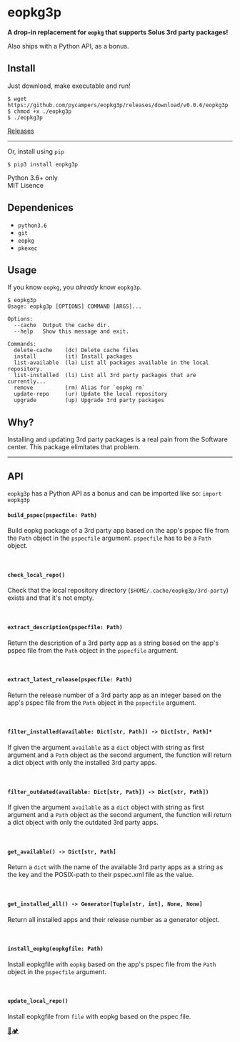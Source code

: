 # eopkg3p

**A drop-in replacement for `eopkg` that supports Solus 3rd party packages!**

Also ships with a Python API, as a bonus.

## Install

Just download, make executable and run!

```
$ wget https://github.com/pycampers/eopkg3p/releases/download/v0.0.6/eopkg3p
$ chmod +x ./eopkg3p
$ ./eopkg3p
```

[Releases](https://github.com/pycampers/eopkg3p/releases)

---

Or, install using `pip`

```
$ pip3 install eopkg3p
```

Python 3.6+ only    
MIT Lisence

## Dependenices

- `python3.6`
- `git`
- `eopkg`
- `pkexec`


## Usage

If you know `eopkg`, you _already_ know `eopkg3p`.

```
$ eopkg3p 
Usage: eopkg3p [OPTIONS] COMMAND [ARGS]...

Options:
  --cache  Output the cache dir.
  --help   Show this message and exit.

Commands:
  delete-cache    (dc) Delete cache files
  install         (it) Install packages
  list-available  (la) List all packages available in the local repository.
  list-installed  (li) List all 3rd party packages that are currently...
  remove          (rm) Alias for `eopkg rm`
  update-repo     (ur) Update the local repository
  upgrade         (up) Upgrade 3rd party packages
```

## Why?

Installing and updating 3rd party packages is a real pain from the Software center. 
This package elimitates that problem.

---

## API
`eopkg3p` has a Python API as a bonus and can be imported like so:
`import eopkg3p`


#### `build_pspec(pspecfile: Path)`
Build eopkg package of a 3rd party app based on the app's pspec file from the `Path` object in the `pspecfile` argument.
`pspecfile` has to be a `Path` object.

&nbsp;
#### `check_local_repo()`
Check that the local repository directory (`$HOME/.cache/eopkg3p/3rd-party`) exists and that it's not empty.

&nbsp;
#### `extract_description(pspecfile: Path)`
Return the description of a 3rd party app as a string based on the app's pspec file from the `Path` object in the `pspecfile` argument.

&nbsp;
#### `extract_latest_release(pspecfile: Path)`
Return the release number of a 3rd party app as an integer based on the app's pspec file from the `Path` object in the `pspecfile` argument.

&nbsp;
#### `filter_installed(available: Dict[str, Path]) -> Dict[str, Path]*`
If given the argument `available` as a `dict` object with string as first argument and a `Path` object as the second argument, the function will return a dict object with only the installed 3rd party apps.

&nbsp;
#### `filter_outdated(available: Dict[str, Path]) -> Dict[str, Path])`
If given the argument `available` as a `dict` object with string as first argument and a `Path` object as the second argument, the function will return a dict object with only the outdated 3rd party apps.

&nbsp;
#### `get_available() -> Dict[str, Path]`
Return a `dict` with the name of the available 3rd party apps as a string as the key and the POSIX-path to their pspec.xml file as the value.

&nbsp;
#### `get_installed_all() -> Generator[Tuple[str, int], None, None]`
Return all installed apps and their release number as a generator object.

&nbsp;
#### `install_eopkg(eopkgfile: Path)`
Install eopkgfile with `eopkg` based on the app's pspec file from the `Path` object in the `pspecfile` argument.

&nbsp;
#### `update_local_repo()`
Install eopkgfile from `file` with eopkg based on the pspec file.


[🐍🏕](http://www.pycampers.com/)
